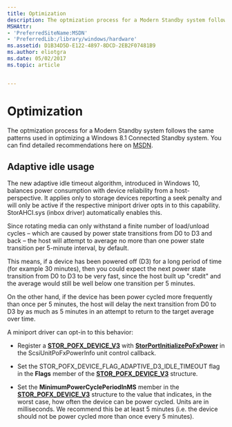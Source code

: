 ```yaml
---
title: Optimization
description: The optmization process for a Modern Standby system follows the same patterns used in optimizing a Windows 8.1 Connected Standby system. You can find detailed recommendations here on MSDN.
MSHAttr:
- 'PreferredSiteName:MSDN'
- 'PreferredLib:/library/windows/hardware'
ms.assetid: D1B34D5D-E122-4897-8DCD-2EB2F07481B9
ms.author: eliotgra
ms.date: 05/02/2017
ms.topic: article


---
```


# Optimization


The optmization process for a Modern Standby system follows the same patterns used in optimizing a Windows 8.1 Connected Standby system. You can find detailed recommendations here on [MSDN](http://msdn.microsoft.com/library/windows/hardware/dn495353.aspx).

## Adaptive idle usage


The new adaptive idle timeout algorithm, introduced in Windows 10, balances power consumption with device reliability from a host-perspective. It applies only to storage devices reporting a seek penalty and will only be active if the respective miniport driver opts in to this capability. StorAHCI.sys (inbox driver) automatically enables this.

Since rotating media can only withstand a finite number of load/unload cycles – which are caused by power state transitions from D0 to D3 and back – the host will attempt to average no more than one power state transition per 5-minute interval, by default.

This means, if a device has been powered off (D3) for a long period of time (for example 30 minutes), then you could expect the next power state transition from D0 to D3 to be very fast, since the host built up "credit" and the average would still be well below one transition per 5 minutes.

On the other hand, if the device has been power cycled more frequently than once per 5 minutes, the host will delay the next transition from D0 to D3 by as much as 5 minutes in an attempt to return to the target average over time.

A miniport driver can opt-in to this behavior:

-   Register a [**STOR\_POFX\_DEVICE\_V3**](https://msdn.microsoft.com/library/windows/hardware/dn931828) with [**StorPortInitializePoFxPower**](https://msdn.microsoft.com/library/windows/hardware/hh920421) in the ScsiUnitPoFxPowerInfo unit control callback.

-   Set the STOR\_POFX\_DEVICE\_FLAG\_ADAPTIVE\_D3\_IDLE\_TIMEOUT flag in the **Flags** member of the [**STOR\_POFX\_DEVICE\_V3**](https://msdn.microsoft.com/library/windows/hardware/dn931828) structure.

-   Set the **MinimumPowerCyclePeriodInMS** member in the [**STOR\_POFX\_DEVICE\_V3**](https://msdn.microsoft.com/library/windows/hardware/dn931828) structure to the value that indicates, in the worst case, how often the device can be power cycled. Units are in milliseconds. We recommend this be at least 5 minutes (i.e. the device should not be power cycled more than once every 5 minutes).

 

 






